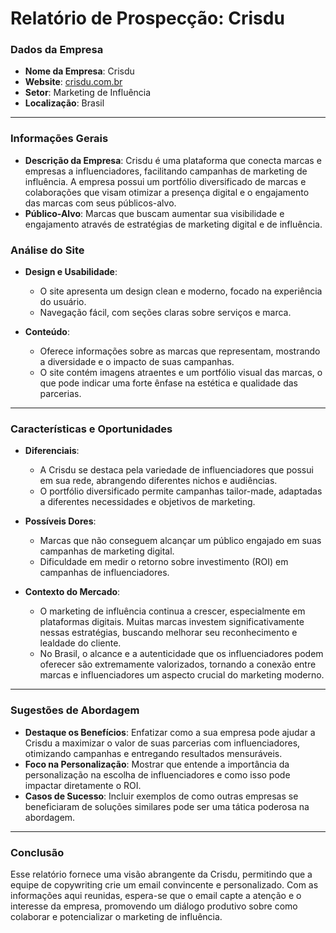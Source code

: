 # Relatório de Prospecção: Crisdu

### Dados da Empresa
- **Nome da Empresa**: Crisdu
- **Website**: [crisdu.com.br](https://www.crisdu.com.br)
- **Setor**: Marketing de Influência
- **Localização**: Brasil

---

### Informações Gerais
- **Descrição da Empresa**: Crisdu é uma plataforma que conecta marcas e empresas a influenciadores, facilitando campanhas de marketing de influência. A empresa possui um portfólio diversificado de marcas e colaborações que visam otimizar a presença digital e o engajamento das marcas com seus públicos-alvo.
- **Público-Alvo**: Marcas que buscam aumentar sua visibilidade e engajamento através de estratégias de marketing digital e de influência.

### Análise do Site
- **Design e Usabilidade**:
  - O site apresenta um design clean e moderno, focado na experiência do usuário.
  - Navegação fácil, com seções claras sobre serviços e marca.
  
- **Conteúdo**:
  - Oferece informações sobre as marcas que representam, mostrando a diversidade e o impacto de suas campanhas.
  - O site contém imagens atraentes e um portfólio visual das marcas, o que pode indicar uma forte ênfase na estética e qualidade das parcerias.

---

### Características e Oportunidades
- **Diferenciais**:
  - A Crisdu se destaca pela variedade de influenciadores que possui em sua rede, abrangendo diferentes nichos e audiências.
  - O portfólio diversificado permite campanhas tailor-made, adaptadas a diferentes necessidades e objetivos de marketing.
  
- **Possíveis Dores**:
  - Marcas que não conseguem alcançar um público engajado em suas campanhas de marketing digital.
  - Dificuldade em medir o retorno sobre investimento (ROI) em campanhas de influenciadores.
  
- **Contexto do Mercado**:
  - O marketing de influência continua a crescer, especialmente em plataformas digitais. Muitas marcas investem significativamente nessas estratégias, buscando melhorar seu reconhecimento e lealdade do cliente.
  - No Brasil, o alcance e a autenticidade que os influenciadores podem oferecer são extremamente valorizados, tornando a conexão entre marcas e influenciadores um aspecto crucial do marketing moderno.

---

### Sugestões de Abordagem
- **Destaque os Benefícios**: Enfatizar como a sua empresa pode ajudar a Crisdu a maximizar o valor de suas parcerias com influenciadores, otimizando campanhas e entregando resultados mensuráveis.
- **Foco na Personalização**: Mostrar que entende a importância da personalização na escolha de influenciadores e como isso pode impactar diretamente o ROI.
- **Casos de Sucesso**: Incluir exemplos de como outras empresas se beneficiaram de soluções similares pode ser uma tática poderosa na abordagem.

---

### Conclusão
Esse relatório fornece uma visão abrangente da Crisdu, permitindo que a equipe de copywriting crie um email convincente e personalizado. Com as informações aqui reunidas, espera-se que o email capte a atenção e o interesse da empresa, promovendo um diálogo produtivo sobre como colaborar e potencializar o marketing de influência.